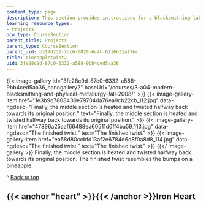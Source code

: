 ```yaml
---
content_type: page
description: This section provides instructions for a blacksmithing lab project.
learning_resource_types:
- Projects
ocw_type: CourseSection
parent_title: Projects
parent_type: CourseSection
parent_uid: b317d232-7cc6-6820-6c4b-6116b31af7bc
title: pineappletwist2
uid: 3fe28c9d-87c0-6332-a588-9bb4ced5aa36
---
```


{{< image-gallery id="3fe28c9d-87c0-6332-a588-9bb4ced5aa36_nanogallery2" baseUrl="/courses/3-a04-modern-blacksmithing-and-physical-metallurgy-fall-2008/" >}}
{{< image-gallery-item href="1e3b9d7808430e79704da76ea9cb22cb_112.jpg" data-ngdesc="Finally, the middle section is heated and twisted halfway back towards its original position." text="Finally, the middle section is heated and twisted halfway back towards its original position." >}}
{{< image-gallery-item href="47896a25aaf66488ea60511d0ff4ba59_113.jpg" data-ngdesc="The finished twist." text="The finished twist." >}}
{{< image-gallery-item href="ea58d80ccbfd13af2e6784d6d8f0a8d8_114.jpg" data-ngdesc="The finished twist." text="The finished twist." >}}
{{</ image-gallery >}}
Finally, the middle section is heated and twisted halfway back towards its original position. The finished twist resembles the bumps on a pineapple.

^ [Back to top](#top)

{{< anchor "heart" >}}{{< /anchor >}}Iron Heart
-----------------------------------------------